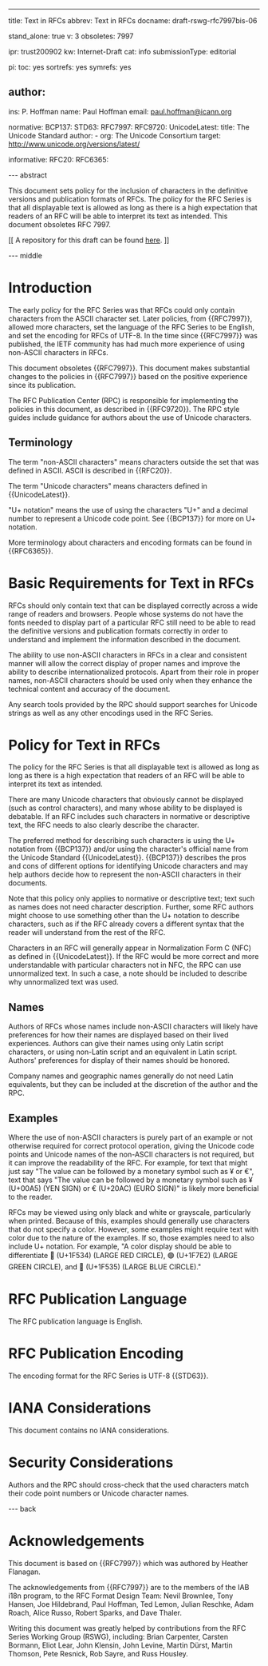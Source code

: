 ---
title: Text in RFCs
abbrev: Text in RFCs
docname: draft-rswg-rfc7997bis-06

stand_alone: true
v: 3
obsoletes: 7997

ipr: trust200902
kw: Internet-Draft
cat: info
submissionType: editorial

pi:
  toc: yes
  sortrefs: yes
  symrefs: yes

author:
 -
   ins: P. Hoffman
   name: Paul Hoffman
   email: paul.hoffman@icann.org

normative:
  BCP137:
  STD63:
  RFC7997:
  RFC9720:
  UnicodeLatest:
    title: The Unicode Standard
    author:
    - org: The Unicode Consortium
    target: http://www.unicode.org/versions/latest/

informative:
  RFC20:
  RFC6365:

--- abstract

This document sets policy for the inclusion of characters in the definitive versions and publication formats of RFCs.
The policy for the RFC Series is that all displayable text is allowed as long as there is a high expectation that readers of an RFC will be able to interpret its text as intended.
This document obsoletes RFC 7997.

\[\[ A repository for this draft can be found [here](https://github.com/paulehoffman/7997bis). \]\]

--- middle

# Introduction

The early policy for the RFC Series was that RFCs could only contain characters from the ASCII character set.
Later policies, from {{RFC7997}}, allowed more characters, set the language of the RFC Series to be English, and set the encoding for RFCs of UTF-8.
In the time since {{RFC7997}} was published, the IETF community has had much more experience of using non-ASCII characters in RFCs.

This document obsoletes {{RFC7997}}.
This document makes substantial changes to the policies in {{RFC7997}} based on the positive experience since its publication.

The RFC Publication Center (RPC) is responsible for implementing the policies in this document, as described in {{RFC9720}}.
The RPC style guides include guidance for authors about the use of Unicode characters.

## Terminology

The term "non-ASCII characters" means characters outside the set that was defined in ASCII.
ASCII is described in {{RFC20}}.

The term "Unicode characters" means characters defined in {{UnicodeLatest}}.

"U+ notation" means the use of using the characters "U+" and a decimal number to represent a Unicode code point.
See {{BCP137}} for more on U+ notation.

More terminology about characters and encoding formats can be found in {{RFC6365}}.

# Basic Requirements for Text in RFCs

RFCs should only contain text that can be displayed correctly across a wide range of readers and browsers.
People whose systems do not have the fonts needed to display part of a particular RFC still need to be able to read the definitive versions and publication formats correctly in order to understand and implement the information described in the document.

The ability to use non-ASCII characters in RFCs in a clear and consistent manner will allow the correct display of proper names and improve the ability to describe internationalized protocols.
Apart from their role in proper names, non-ASCII characters should be used only when they enhance the technical content and accuracy of the document.

Any search tools provided by the RPC should support searches for Unicode strings as well as any other encodings used in the RFC Series.

# Policy for Text in RFCs

The policy for the RFC Series is that all displayable text is allowed as long as long as there is a high expectation that readers of an RFC will be able to interpret its text as intended.

There are many Unicode characters that obviously cannot be displayed (such as control characters), and many whose ability to be displayed is debatable.
If an RFC includes such characters in normative or descriptive text, the RFC needs to also clearly describe the character.

The preferred method for describing such characters is using the U+ notation from {{BCP137}} and/or using the character's official name from the Unicode Standard {{UnicodeLatest}}.
{{BCP137}} describes the pros and cons of different options for identifying Unicode characters and may help authors decide how to represent the non-ASCII characters in their documents.

Note that this policy only applies to normative or descriptive text; text such as names does not need character description.
Further, some RFC authors might choose to use something other than the U+ notation to describe characters, such as if the RFC already covers a different syntax that the reader will understand from the rest of the RFC.

Characters in an RFC will generally appear in Normalization Form C (NFC) as defined in {{UnicodeLatest}}.
If the RFC would be more correct and more understandable with particular characters not in NFC, the RPC can use unnormalized text.
In such a case, a note should be included to describe why unnormalized text was used.

## Names

Authors of RFCs whose names include non-ASCII characters will likely have preferences for how their names are displayed based on their lived experiences.
Authors can give their names using only Latin script characters, or using non-Latin script and an equivalent in Latin script.
Authors' preferences for display of their names should be honored.

Company names and geographic names generally do not need Latin equivalents, but they can be included at the discretion of the author and the RPC.

## Examples

Where the use of non-ASCII characters is purely part of an example or not otherwise required for correct protocol operation, giving the Unicode code points and Unicode names of the non-ASCII characters is not required, but it can improve the readability of the RFC.
For example, for text that might just say "The value can be followed by a monetary symbol such as ¥ or €", text that says "The value can be followed by a monetary symbol such as ¥ (U+00A5) (YEN SIGN) or € (U+20AC) (EURO SIGN)" is likely more beneficial to the reader.

RFCs may be viewed using only black and white or grayscale, particularly when printed.
Because of this, examples should generally use characters that do not specify a color.
However, some examples might require text with color due to the nature of the examples.
If so, those examples need to also include U+ notation.
For example, "A color display should be able to differentiate 🔴 (U+1F534) (LARGE RED CIRCLE), 🟢 (U+1F7E2) (LARGE GREEN CIRCLE), and 🔵 (U+1F535) (LARGE BLUE CIRCLE)."

# RFC Publication Language

The RFC publication language is English.

# RFC Publication Encoding

The encoding format for the RFC Series is UTF-8 {{STD63}}.

# IANA Considerations

This document contains no IANA considerations.

# Security Considerations

Authors and the RPC should cross-check that the used characters match their code point numbers or Unicode character names.

--- back

# Acknowledgements

This document is based on {{RFC7997}} which was authored by Heather Flanagan.

The acknowledgements from {{RFC7997}} are
to the members of the IAB i18n program,
to the RFC Format Design Team:
Nevil Brownlee, Tony Hansen, Joe
Hildebrand, Paul Hoffman, Ted Lemon, Julian Reschke, Adam Roach,
Alice Russo, Robert Sparks, and Dave Thaler.

Writing this document was greatly helped by contributions from the RFC Series Working Group (RSWG), including:
Brian Carpenter,
Carsten Bormann,
Eliot Lear,
John Klensin,
John Levine,
Martin Dürst,
Martin Thomson,
Pete Resnick,
Rob Sayre, and
Russ Housley.
